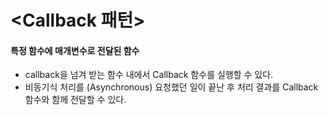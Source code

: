 # <Callback 패턴>
#### 특정 함수에 매개변수로 전달된 함수

- callback을 넘겨 받는 함수 내에서 Callback 함수를 실행할 수 있다.
- 비동기식 처리를 (Asynchronous) 요청했던 일이 끝난 후 처리 결과를 Callback 함수와 함께 전달할 수 있다.

